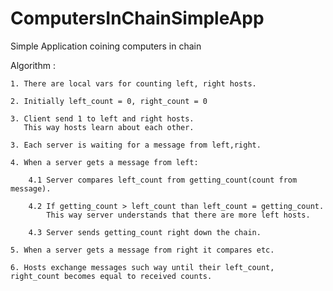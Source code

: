 # ComputersInChainSimpleApp
Simple Application coining computers in chain 

Algorithm :

    1. There are local vars for counting left, right hosts.
    
    2. Initially left_count = 0, right_count = 0
    
    3. Client send 1 to left and right hosts.
       This way hosts learn about each other.
       
    3. Each server is waiting for a message from left,right. 
    
    4. When a server gets a message from left:
    
        4.1 Server compares left_count from getting_count(count from message).
        
        4.2 If getting_count > left_count than left_count = getting_count.
            This way server understands that there are more left hosts.
            
        4.3 Server sends getting_count right down the chain.
        
    5. When a server gets a message from right it compares etc.
    
    6. Hosts exchange messages such way until their left_count, right_count becomes equal to received counts.
   
    
